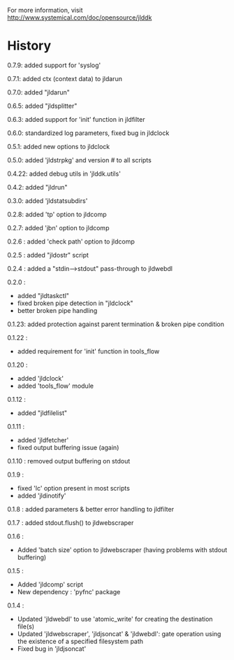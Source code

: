 For more information, visit http://www.systemical.com/doc/opensource/jlddk


History
=======

0.7.9: added support for 'syslog'

0.7.1: added ctx (context data) to jldarun

0.7.0: added "jldarun"

0.6.5: added "jldsplitter"

0.6.3: added support for 'init' function in jldfilter

0.6.0: standardized log parameters, fixed bug in jldclock

0.5.1: added new options to jldclock

0.5.0: added 'jldstrpkg' and version # to all scripts

0.4.22: added debug utils in 'jlddk.utils'

0.4.2: added "jldrun"

0.3.0: added 'jldstatsubdirs'

0.2.8: added 'tp' option to jldcomp

0.2.7: added 'jbn' option to jldcomp

0.2.6 : added 'check path' option to jldcomp

0.2.5 : added "jldostr" script

0.2.4 : added a "stdin-->stdout" pass-through to jldwebdl

0.2.0 : 

* added "jldtaskctl"
* fixed broken pipe detection in "jldclock"
* better broken pipe handling

0.1.23: added protection against parent termination & broken pipe condition

0.1.22 :

* added requirement for 'init' function in tools_flow


0.1.20 :

* added 'jldclock'
* added 'tools_flow' module

0.1.12 :

* added "jldfilelist"

0.1.11 :

* added 'jldfetcher'
* fixed output buffering issue (again)

0.1.10 : removed output buffering on stdout

0.1.9 :

* fixed 'lc' option present in most scripts
* added 'jldinotify'

0.1.8 : added parameters & better error handling to jldfilter 

0.1.7 : added stdout.flush() to jldwebscraper

0.1.6 :

* Added 'batch size' option to jldwebscraper (having problems with stdout buffering)

0.1.5 :

* Added 'jldcomp' script
* New dependency : 'pyfnc' package

0.1.4 : 

* Updated 'jldwebdl' to use 'atomic_write' for creating the destination file(s)
* Updated 'jldwebscraper', 'jldjsoncat' & 'jldwebdl': gate operation using the existence of a specified filesystem path
* Fixed bug in 'jldjsoncat'
